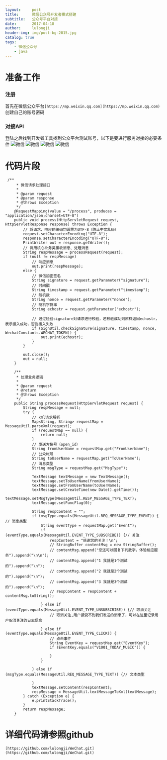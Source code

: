 ```yaml
---
layout:     post
title:      微信公众号开发者模式搭建
subtitle:   公众号平台对接
date:       2017-04-18
author:     lulongji
header-img: img/post-bg-2015.jpg
catalog: true
tags:
    - 微信公众号
    - java
---
```


# 准备工作

### 注册
首先在微信公众平台```[https://mp.weixin.qq.com](https://mp.weixin.qq.com)``` 创建自己的账号密码

### 对接API
登陆之后找到开发者工具找到公众平台测试账号，以下是要进行服务对接的必要条件
![微信](https://raw.githubusercontent.com/lulongji/lulongji.github.io/master/imgs/wechat/weixin1.png)
![微信](https://raw.githubusercontent.com/lulongji/lulongji.github.io/master/imgs/wechat/weixin2.png)
![微信](https://raw.githubusercontent.com/lulongji/lulongji.github.io/master/imgs/wechat/weixin3.png)
![微信](https://raw.githubusercontent.com/lulongji/lulongji.github.io/master/imgs/wechat/weixin4.png)


# 代码片段
```
 /**
     * 微信请求处理接口
     *
     * @param request
     * @param response
     * @throws Exception
     */
    @RequestMapping(value = "/process", produces = "application/json;charset=UTF-8")
    public void process(HttpServletRequest request, HttpServletResponse response) throws Exception {
        // 将请求、响应的编码均设置为UTF-8（防止中文乱码）
        request.setCharacterEncoding("UTF-8");
        response.setCharacterEncoding("UTF-8");
        PrintWriter out = response.getWriter();
        // 调用核心业务类接收消息、处理消息
        String respMessage = processRequest(request);
        if (null != respMessage)
            // 响应消息
            out.print(respMessage);
        else {
            // 微信加密签名
            String signature = request.getParameter("signature");
            // 时间戳
            String timestamp = request.getParameter("timestamp");
            // 随机数
            String nonce = request.getParameter("nonce");
            // 随机字符串
            String echostr = request.getParameter("echostr");

            // 通过检验signature对请求进行校验，若校验成功则原样返回echostr，表示接入成功，否则接入失败
            if (SignUtil.checkSignature(signature, timestamp, nonce, WechatConstants.WECHAT_TOKEN)) {
                out.print(echostr);
            }
        }

        out.close();
        out = null;
    }

    /**
     * 处理业务逻辑
     *
     * @param request
     * @return
     * @throws Exception
     */
    public String processRequest(HttpServletRequest request) {
        String respMessage = null;
        try {
            // xml请求解析
            Map<String, String> requestMap = MessageUtil.parseXml(request);
            if (requestMap == null) {
                return null;
            }
            // 发送方帐号（open_id）
            String fromUserName = requestMap.get("FromUserName");
            // 公众帐号
            String toUserName = requestMap.get("ToUserName");
            // 消息类型
            String msgType = requestMap.get("MsgType");

            TextMessage textMessage = new TextMessage();
            textMessage.setToUserName(fromUserName);
            textMessage.setFromUserName(toUserName);
            textMessage.setCreateTime(new Date().getTime());
            textMessage.setMsgType(MessageUtil.RESP_MESSAGE_TYPE_TEXT);
            textMessage.setFuncFlag(0);

            String respContent = "";
            if (msgType.equals(MessageUtil.REQ_MESSAGE_TYPE_EVENT)) { // 消息类型
                String eventType = requestMap.get("Event");
                if (eventType.equals(MessageUtil.EVENT_TYPE_SUBSCRIBE)) {// 关注
                    respContent = "感谢您的关注！\n";
                    // StringBuffer contentMsg = new StringBuffer();
                    // contentMsg.append("您还可以回复下列数字，体验相应服务").append("\n\n");
                    // contentMsg.append("1 我就是1个测试的").append("\n");
                    // contentMsg.append("2 我就是2个测试的").append("\n");
                    // contentMsg.append("3 我就是3个测试的").append("\n");
                    // respContent = respContent + contentMsg.toString();

                } else if (eventType.equals(MessageUtil.EVENT_TYPE_UNSUBSCRIBE)) {// 取消关注
                    // 取消关注,用户接受不到我们发送的消息了，可以在这里记录用户取消关注的日志信息

                } else if (eventType.equals(MessageUtil.EVENT_TYPE_CLICK)) {
                    // 点击事件
                    String EventKey = requestMap.get("EventKey");
                    if (EventKey.equals("V1001_TODAY_MUSIC")) {

                    }
                }

            } else if (msgType.equals(MessageUtil.REQ_MESSAGE_TYPE_TEXT)) {// 文本类型

            }
            textMessage.setContent(respContent);
            respMessage = MessageUtil.textMessageToXml(textMessage);
        } catch (Exception e) {
            e.printStackTrace();
        }
        return respMessage;
    }

```

# 详细代码请参照github
``` [https://github.com/lulongji/WeChat.git](https://github.com/lulongji/WeChat.git) ```

